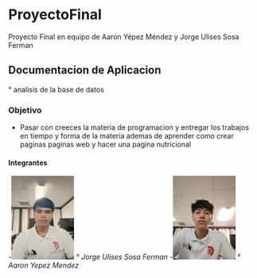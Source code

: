 # ProyectoFinal
Proyecto Final en equipo de Aaron Yépez Méndez y Jorge Ulises Sosa Ferman
## Documentacion de Aplicacion
° analisis de la base de datos

### Objetivo
- Pasar con creeces la materia de programacion y entregar los trabajos en tiempo y forma de la materia ademas de aprender como crear paginas paginas web y hacer una pagina nutricional
#### Integrantes
-<img src="https://github.com/AaronYepez/NutriApp/blob/main/sosin.jpg" alt="Foto" width="25%" height="25%"> ° *Jorge Ulises Sosa Ferman*
-<img src="https://github.com/AaronYepez/NutriApp/blob/main/MyLove.jpg" alt="Foto" width="25%" height="25%"> ° *Aaron Yepez Mendez*

